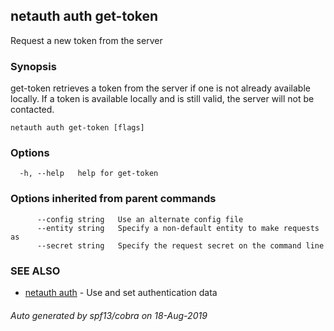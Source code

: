 ## netauth auth get-token

Request a new token from the server

### Synopsis


get-token retrieves a token from the server if one is not already
available locally.  If a token is available locally and is still
valid, the server will not be contacted.

```
netauth auth get-token [flags]
```

### Options

```
  -h, --help   help for get-token
```

### Options inherited from parent commands

```
      --config string   Use an alternate config file
      --entity string   Specify a non-default entity to make requests as
      --secret string   Specify the request secret on the command line
```

### SEE ALSO

* [netauth auth](netauth_auth.md)	 - Use and set authentication data

###### Auto generated by spf13/cobra on 18-Aug-2019
